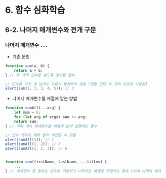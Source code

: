 # 6. 함수 심화학습
## 6-2. 나머지 매개변수와 전개 구문
### 나머지 매개변수 `...`
- 기존 문법
```javascript
function sum(a, b) {
    return a + b;
} // 두 개의 인수를 받도록 정의된 함수

// 인수를 다섯 개 넘겨도 오류가 발생하지 않음 (반환 값엔 두 개의 인수만 사용됨)
alert(sum(1, 2, 3, 4, 5)); // 3
```
- 나머지 매개변수를 배열에 담는 방법
```javascript
function sumAll(...arg) {
    let sum = 0;
    for (let arg of args) sum += arg;
    return sum;
} // 여러 개의 매개변수를 배열에 담아 실행하는 함수

// 인수 개수의 제약 없이 계산할 수 있음
alert(sumAll(1)); // 1
alert(sumAll(1, 2)); // 3
alert(sumAll(1, 2, 3)); // 6


function sum(firstName, lastName, ...titles) {
    ...
} // 매개변수 중 일부는 변수로 저장하고 나머지는 배열로 저장하는 함수 (이때 나머지 매개변수는 항상 마지막에 있어야 함)
```
